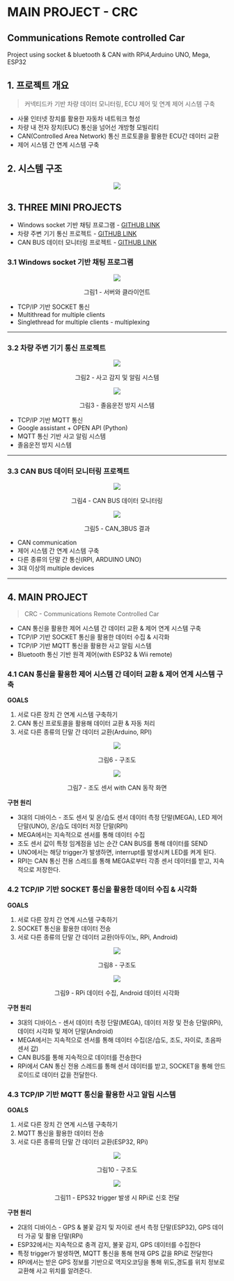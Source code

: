 # MAIN PROJECT - CRC
## Communications Remote controlled Car

Project using socket &amp; bluetooth &amp; CAN with RPi4,Arduino UNO, Mega, ESP32

## 1. 프로젝트 개요

> 커넥티드카 기반 차량 데이터 모니터링, ECU 제어 및 연계 제어 시스템 구축

* 사물 인터넷 장치를 활용한 자동차 네트워크 형성
* 차량 내 전자 장치(EUC) 통신을 넘어선 개방형 모빌리티
* CAN(Controlled Area Network) 통신 프로토콜을 활용한 ECU간 데이터 교환
* 제어 시스템 간 연계 시스템 구축

## 2. 시스템 구조

<p align="center"><img src="./imgs/system_architecture.PNG"></p>

## 3. THREE MINI PROJECTS

* Windows socket 기반 채팅 프로그램 - [GITHUB LINK](https://github.com/njs702/project_oneclick)
* 차량 주변 기기 통신 프로젝트 - [GITHUB LINK](https://github.com/njs702/project_SCE)
* CAN BUS 데이터 모니터링 프로젝트 - [GITHUB LINK](https://github.com/njs702/CAN_BUS)

### 3.1 Windows socket 기반 채팅 프로그램

<p align="center"><img src="./imgs/minipr1_implementation.PNG"></p>

<p align="center">그림1 - 서버와 클라이언트</p>

* TCP/IP 기반 SOCKET 통신
* Multithread for multiple clients
* Singlethread for multiple clients - multiplexing

<hr/>

### 3.2 차량 주변 기기 통신 프로젝트

<p align="center"><img src="./imgs/accident_catch.PNG"></p>

<p align="center">그림2 - 사고 감지 및 알림 시스템</p>

<p align="center"><img src="./imgs/drowsy_catch.PNG"></p>

<p align="center">그림3 - 졸음운전 방지 시스템</p>

* TCP/IP 기반 MQTT 통신
* Google assistant + OPEN API (Python)
* MQTT 통신 기반 사고 알림 시스템
* 졸음운전 방지 시스템

<hr/>

### 3.3 CAN BUS 데이터 모니터링 프로젝트

<p align="center"><img src="./imgs/PCAN_data_monitoring.PNG"></p>

<p align="center">그림4 - CAN BUS 데이터 모니터링</p>

<p align="center"><img src="./imgs/can_3bus_result.jpg"></p>

<p align="center">그림5 - CAN_3BUS 결과</p>

* CAN communication
* 제어 시스템 간 연계 시스템 구축
* 다른 종류의 단말 간 통신(RPI, ARDUINO UNO)
* 3대 이상의 multiple devices

<hr/>

## 4. MAIN PROJECT

> CRC - Communications Remote Controlled Car

* CAN 통신을 활용한 제어 시스템 간 데이터 교환 & 제어 연계 시스템 구축
* TCP/IP 기반 SOCKET 통신을 활용한 데이터 수집 & 시각화
* TCP/IP 기반 MQTT 통신을 활용한 사고 알림 시스템
* Bluetooth 통신 기반 원격 제어(with ESP32 & Wii remote)

### 4.1 CAN 통신을 활용한 제어 시스템 간 데이터 교환 & 제어 연계 시스템 구축
**GOALS**

1. 서로 다른 장치 간 연계 시스템 구축하기
2. CAN 통신 프로토콜을 활용해 데이터 교환 & 자동 처리
3. 서로 다른 종류의 단말 간 데이터 교환(Arduino, RPI)

<p align="center"><img src="./imgs/4.1_architecture.PNG"></p>

<p align="center">그림6 - 구조도</p>

<p align="center"><img src="./imgs/4.1_implementation.PNG"></p>

<p align="center">그림7 - 조도 센서 with CAN 동작 화면</p>

**구현 원리**

* 3대의 디바이스 - 조도 센서 및 온/습도 센서 데이터 측정 단말(MEGA), LED 제어 단말(UNO), 온/습도 데이터 저장 단말(RPI)
* MEGA에서는 지속적으로 센서를 통해 데이터 수집
* 조도 센서 값이 특정 임계점을 넘는 순간 CAN BUS를 통해 데이터를 SEND
* UNO에서는 해당 trigger가 발생하면, interrupt를 발생시켜 LED를 켜게 된다.
* RPI는 CAN 통신 전용 스레드를 통해 MEGA로부터 각종 센서 데이터를 받고, 지속적으로 저장한다.

### 4.2 TCP/IP 기반 SOCKET 통신을 활용한 데이터 수집 & 시각화
**GOALS**

1. 서로 다른 장치 간 연계 시스템 구축하기
2. SOCKET 통신을 활용한 데이터 전송
3. 서로 다른 종류의 단말 간 데이터 교환(아두이노, RPi, Android)

<p align="center"><img src="./imgs/4.2_architecture.PNG"></p>

<p align="center">그림8 - 구조도</p>

<p align="center"><img src="./imgs/4.2_implementation.PNG"></p>

<p align="center">그림9 - RPi 데이터 수집, Android 데이터 시각화</p>

**구현 원리**

* 3대의 디바이스 - 센서 데이터 측정 단말(MEGA), 데이터 저장 및 전송 단말(RPi), 데이터 시각화 및 제어 단말(Android)
* MEGA에서는 지속적으로 센서를 통해 데이터 수집(온/습도, 조도, 자이로, 초음파 센서 값)
* CAN BUS를 통해 지속적으로 데이터를 전송한다
* RPi에서 CAN 통신 전용 스레드를 통해 센서 데이터를 받고, SOCKET을 통해 안드로이드로 데이터 값을 전달한다.

### 4.3 TCP/IP 기반 MQTT 통신을 활용한 사고 알림 시스템
**GOALS**

1. 서로 다른 장치 간 연계 시스템 구축하기
2. MQTT 통신을 활용한 데이터 전송
3. 서로 다른 종류의 단말 간 데이터 교환(ESP32, RPi)

<p align="center"><img src="./imgs/4.3_architecture.PNG"></p>

<p align="center">그림10 - 구조도</p>

<p align="center"><img src="./imgs/4.3_implementation.PNG"></p>

<p align="center">그림11 - EPS32 trigger 발생 시 RPi로 신호 전달</p>

**구현 원리**

* 2대의 디바이스 - GPS & 불꽃 감지 및 자이로 센서 측정 단말(ESP32), GPS 데이터 가공 및 활용 단말(RPi)
* ESP32에서는 지속적으로 충격 감지, 불꽃 감지, GPS 데이터를 수집한다
* 특정 trigger가 발생하면, MQTT 통신을 통해 현재 GPS 값을 RPi로 전달한다
* RPi에서는 받은 GPS 정보를 기반으로 역지오코딩을 통해 위도,경도를 위치 정보로 교환해 사고 위치를 알려준다.

